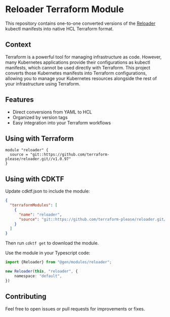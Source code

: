 # Reloader Terraform Module

This repository contains one-to-one converted versions of
the [Reloader](https://github.com/stakater/Reloader) kubectl manifests into
native HCL Terraform format.

## Context

Terraform is a powerful tool for managing infrastructure as code. However, many Kubernetes applications provide their
configurations as kubectl manifests, which cannot be used directly with Terraform. This project converts those
Kubernetes manifests into Terraform configurations, allowing you to manage your Kubernetes resources alongside the rest
of your infrastructure using Terraform.

## Features

* Direct conversions from YAML to HCL
* Organized by version tags
* Easy integration into your Terraform workflows

## Using with Terraform

```hcl
module "reloader" {
  source = "git::https://github.com/terraform-please/reloader.git//v1.0.97"
}
```

## Using with CDKTF

Update cdktf.json to include the module:

```json
{
  "terraformModules": [
    {
      "name": "reloader",
      "source": "git::https://github.com/terraform-please/reloader.git//v1.0.97"
    }
  ]
}
```

Then run `cdktf get` to download the module.

Use the module in your Typescript code:

```typescript
import {Reloader} from "@gen/modules/reloader";

new Reloader(this, "reloader", {
    namespace: "default",
})
```

## Contributing

Feel free to open issues or pull requests for improvements or fixes.
